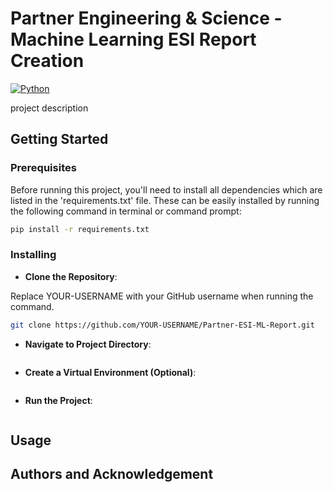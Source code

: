 # Partner Engineering & Science - Machine Learning ESI Report Creation
[![Python](https://img.shields.io/badge/Python-%233776AB.svg?style=flat&logo=Python&logoColor=white)](https://www.python.org/)

project description

## Getting Started
### Prerequisites
Before running this project, you'll need to install all dependencies which are listed in the 'requirements.txt' file. These can be easily installed by running the following command in terminal or command prompt: 
```bash
pip install -r requirements.txt
```

### Installing
- **Clone the Repository**: 

Replace YOUR-USERNAME with your GitHub username when running the command.
```bash
git clone https://github.com/YOUR-USERNAME/Partner-ESI-ML-Report.git
```
- **Navigate to Project Directory**: 
```bash

```
- **Create a Virtual Environment (Optional)**: 
```bash

```
- **Run the Project**: 
```bash

```

## Usage

## Authors and Acknowledgement
